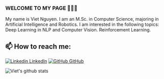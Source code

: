 ### WELCOME TO MY PAGE 👋👋👋
My name is Viet Nguyen. I am an M.Sc. in Computer Science, majoring in Artificial Intelligence and Robotics. I am interested in the following topics: Deep Learning in NLP and Computer Vision. Reinforcement Learning.<br>
## 📫 How to reach me: 

[![Linkedin](https://i.stack.imgur.com/gVE0j.png) LinkedIn](https://www.linkedin.com/in/vietnguyen-tum/) [![GitHub](https://i.stack.imgur.com/tskMh.png) GitHub](https://www.linkedin.com/in/h%C6%B0ng-ph%E1%BA%A1m-%C4%91%E1%BB%A9c-96193426b/)


![Viet's github stats](https://github-readme-stats-git-masterrstaa-rickstaa.vercel.app/api?username=hungnts1008&show_icons=true&theme=tokyonight&hide=contribs,prs,issues)
